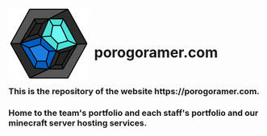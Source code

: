 <div style="display:flex; align-items: center; justify-content: left;">
  <img src="porogoramer_logo.svg" alt="Porogoramer logo" style="margin-right: 10px; margin-bottom: 15px" />
  <h1>porogoramer.com</h1>
</div>
<div>
  <h3 style="margin: 0px;">This is the repository of the website https://porogoramer.com.</h3>
  <h3>Home to the team's portfolio and each staff's portfolio and our minecraft server hosting services.</h3>
</div>